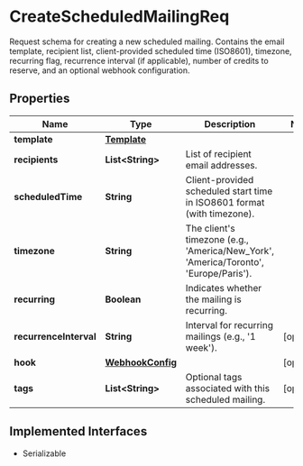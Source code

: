

# CreateScheduledMailingReq

Request schema for creating a new scheduled mailing. Contains the email template, recipient list, client-provided scheduled time (ISO8601), timezone, recurring flag, recurrence interval (if applicable), number of credits to reserve, and an optional webhook configuration.

## Properties

| Name | Type | Description | Notes |
|------------ | ------------- | ------------- | -------------|
|**template** | [**Template**](Template.md) |  |  |
|**recipients** | **List&lt;String&gt;** | List of recipient email addresses. |  |
|**scheduledTime** | **String** | Client-provided scheduled start time in ISO8601 format (with timezone). |  |
|**timezone** | **String** | The client&#39;s timezone (e.g., &#39;America/New_York&#39;, &#39;America/Toronto&#39;, &#39;Europe/Paris&#39;). |  |
|**recurring** | **Boolean** | Indicates whether the mailing is recurring. |  |
|**recurrenceInterval** | **String** | Interval for recurring mailings (e.g., &#39;1 week&#39;). |  [optional] |
|**hook** | [**WebhookConfig**](WebhookConfig.md) |  |  [optional] |
|**tags** | **List&lt;String&gt;** | Optional tags associated with this scheduled mailing. |  [optional] |


## Implemented Interfaces

* Serializable


